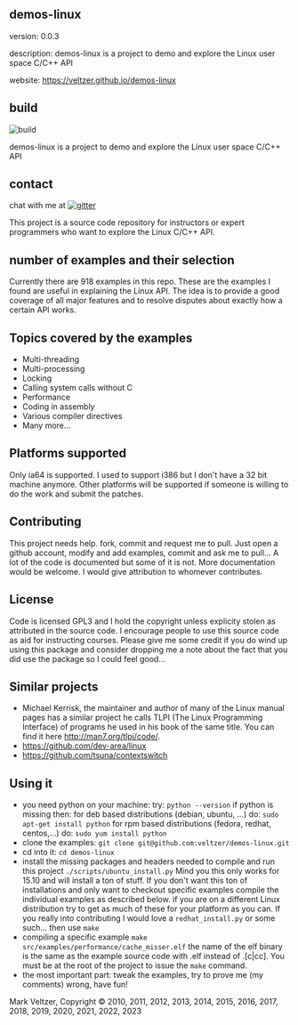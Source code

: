 ## demos-linux

version: 0.0.3

description: demos-linux is a project to demo and explore the Linux user space C/C++ API

website: https://veltzer.github.io/demos-linux

## build

![build](https://github.com/veltzer/demos-linux/workflows/build/badge.svg)

demos-linux is a project to demo and explore the Linux user space C/C++ API

## contact

chat with me at [![gitter](https://badges.gitter.im/Join%20Chat.svg)](https://gitter.im/veltzer/mark.veltzer)

This project is a source code repository for instructors or expert programmers
who want to explore the Linux C/C++ API.

## number of examples and their selection

Currently there are 918 examples in this repo.
These are the examples I found are useful in explaining the Linux API.
The idea is to provide a good coverage of all major features and to resolve disputes
about exactly how a certain API works.

## Topics covered by the examples
* Multi-threading
* Multi-processing
* Locking
* Calling system calls without C
* Performance
* Coding in assembly
* Various compiler directives
* Many more...

## Platforms supported
Only ia64 is supported. I used to support i386 but I don't have a 32 bit
machine anymore. 
Other platforms will be supported if someone is willing to do the work and submit
the patches.

## Contributing
This project needs help. fork, commit and request me to pull.
Just open a github account, modify and add examples, commit and ask me to pull...
A lot of the code is documented but some of it is not. More documentation would be welcome.
I would give attribution to whomever contributes.

## License
Code is licensed GPL3 and I hold the copyright unless explicity stolen as attributed in the source code.
I encourage people to use this source code as aid for instructing courses.
Please give me some credit if you do wind up using this package and consider dropping
me a note about the fact that you did use the package so I could feel good...

## Similar projects
* Michael Kerrisk, the maintainer and author of many of the Linux manual pages has a similar project he calls
TLPI (The Linux Programming Interface) of programs he used in his book of the same title. You can find
it here http://man7.org/tlpi/code/.
* https://github.com/dev-area/linux
* https://github.com/tsuna/contextswitch

## Using it
* you need python on your machine:
    try:
        `python --version`
    if python is missing then:
        for deb based distributions (debian, ubuntu, ...) do:
            `sudo apt-get install python`
        for rpm based distributions (fedora, redhat, centos,...) do:
            `sudo yum install python`
* clone the examples: `git clone git@github.com:veltzer/demos-linux.git`
* cd into it: `cd demos-linux`
* install the missing packages and headers needed to compile and run this project `./scripts/ubuntu_install.py`
    Mind you this only works for 15.10 and will install a ton of stuff.
    If you don't want this ton of installations and only want to checkout specific examples
    compile the individual examples as described below.
    if you are on a different Linux distribution try to get as much of these for your platform
    as you can. If you really into contributing I would love a `redhat_install.py` or some such...
    then use `make`
* compiling a specific example
        `make src/examples/performance/cache_misser.elf`
    the name of the elf binary is the same as the example source code with .elf instead of
    .[c|cc].
    You must be at the root of the project to issue the `make` command.
* the most important part: tweak the examples, try to prove me (my comments) wrong, have fun!

Mark Veltzer, Copyright © 2010, 2011, 2012, 2013, 2014, 2015, 2016, 2017, 2018, 2019, 2020, 2021, 2022, 2023
